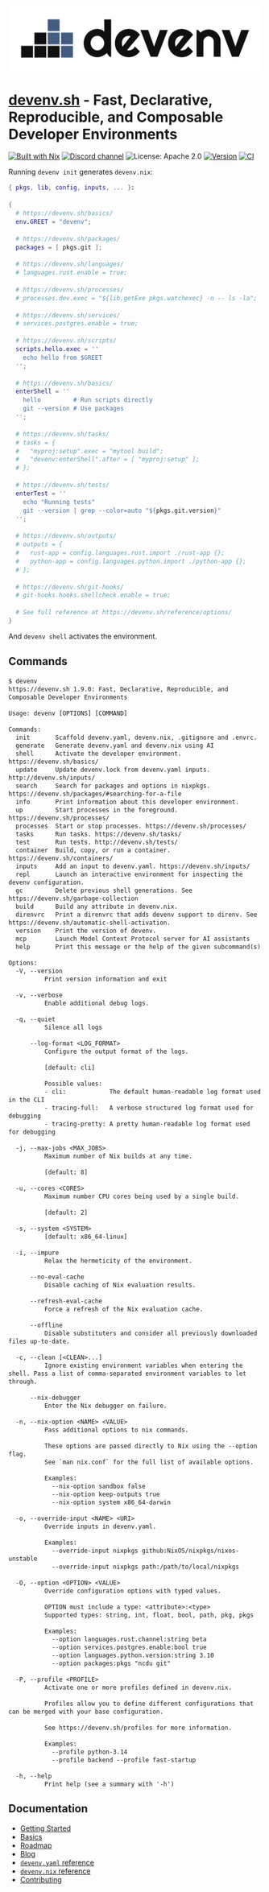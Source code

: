 <p align="center">
  <a href="https://devenv.sh">
    <picture>
      <source media="(prefers-color-scheme: light)" srcset="logos/devenv-horizontal-light-bg.svg">
      <source media="(prefers-color-scheme: dark)" srcset="logos/devenv-horizontal-dark-bg.svg">
      <img src="logos/devenv-horizontal-light-bg.svg" width="500px" alt="devenv logo">
    </picture>
  </a>
</p>

# [devenv.sh](https://devenv.sh) - Fast, Declarative, Reproducible, and Composable Developer Environments

[![Built with Nix](https://img.shields.io/static/v1?logo=nixos&logoColor=white&label=&message=Built%20with%20Nix&color=41439a)](https://builtwithnix.org)
[![Discord channel](https://img.shields.io/badge/dynamic/json?url=https%3A%2F%2Fdiscord.com%2Fapi%2Finvites%2FnaMgvexb6q%3Fwith_counts%3Dtrue&query=%24.approximate_member_count&logo=discord&logoColor=white&label=Discord%20users&color=green&style=flat)](https://discord.gg/naMgvexb6q)
![License: Apache 2.0](https://img.shields.io/github/license/cachix/devenv)
[![Version](https://img.shields.io/github/v/release/cachix/devenv?color=green&label=version&sort=semver)](https://github.com/cachix/devenv/releases)
[![CI](https://github.com/cachix/devenv/actions/workflows/buildtest.yml/badge.svg)](https://github.com/cachix/devenv/actions/workflows/buildtest.yml?branch=main)

Running ``devenv init`` generates ``devenv.nix``:

```nix
{ pkgs, lib, config, inputs, ... }:

{
  # https://devenv.sh/basics/
  env.GREET = "devenv";

  # https://devenv.sh/packages/
  packages = [ pkgs.git ];

  # https://devenv.sh/languages/
  # languages.rust.enable = true;

  # https://devenv.sh/processes/
  # processes.dev.exec = "${lib.getExe pkgs.watchexec} -n -- ls -la";

  # https://devenv.sh/services/
  # services.postgres.enable = true;

  # https://devenv.sh/scripts/
  scripts.hello.exec = ''
    echo hello from $GREET
  '';

  # https://devenv.sh/basics/
  enterShell = ''
    hello         # Run scripts directly
    git --version # Use packages
  '';

  # https://devenv.sh/tasks/
  # tasks = {
  #   "myproj:setup".exec = "mytool build";
  #   "devenv:enterShell".after = [ "myproj:setup" ];
  # };

  # https://devenv.sh/tests/
  enterTest = ''
    echo "Running tests"
    git --version | grep --color=auto "${pkgs.git.version}"
  '';

  # https://devenv.sh/outputs/
  # outputs = {
  #   rust-app = config.languages.rust.import ./rust-app {};
  #   python-app = config.languages.python.import ./python-app {};
  # };

  # https://devenv.sh/git-hooks/
  # git-hooks.hooks.shellcheck.enable = true;

  # See full reference at https://devenv.sh/reference/options/
}

```

And ``devenv shell`` activates the environment.

## Commands

```
$ devenv
https://devenv.sh 1.9.0: Fast, Declarative, Reproducible, and Composable Developer Environments

Usage: devenv [OPTIONS] [COMMAND]

Commands:
  init       Scaffold devenv.yaml, devenv.nix, .gitignore and .envrc.
  generate   Generate devenv.yaml and devenv.nix using AI
  shell      Activate the developer environment. https://devenv.sh/basics/
  update     Update devenv.lock from devenv.yaml inputs. http://devenv.sh/inputs/
  search     Search for packages and options in nixpkgs. https://devenv.sh/packages/#searching-for-a-file
  info       Print information about this developer environment.
  up         Start processes in the foreground. https://devenv.sh/processes/
  processes  Start or stop processes. https://devenv.sh/processes/
  tasks      Run tasks. https://devenv.sh/tasks/
  test       Run tests. http://devenv.sh/tests/
  container  Build, copy, or run a container. https://devenv.sh/containers/
  inputs     Add an input to devenv.yaml. https://devenv.sh/inputs/
  repl       Launch an interactive environment for inspecting the devenv configuration.
  gc         Delete previous shell generations. See https://devenv.sh/garbage-collection
  build      Build any attribute in devenv.nix.
  direnvrc   Print a direnvrc that adds devenv support to direnv. See https://devenv.sh/automatic-shell-activation.
  version    Print the version of devenv.
  mcp        Launch Model Context Protocol server for AI assistants
  help       Print this message or the help of the given subcommand(s)

Options:
  -V, --version
          Print version information and exit

  -v, --verbose
          Enable additional debug logs.

  -q, --quiet
          Silence all logs

      --log-format <LOG_FORMAT>
          Configure the output format of the logs.
          
          [default: cli]

          Possible values:
          - cli:            The default human-readable log format used in the CLI
          - tracing-full:   A verbose structured log format used for debugging
          - tracing-pretty: A pretty human-readable log format used for debugging

  -j, --max-jobs <MAX_JOBS>
          Maximum number of Nix builds at any time.
          
          [default: 8]

  -u, --cores <CORES>
          Maximum number CPU cores being used by a single build.
          
          [default: 2]

  -s, --system <SYSTEM>
          [default: x86_64-linux]

  -i, --impure
          Relax the hermeticity of the environment.

      --no-eval-cache
          Disable caching of Nix evaluation results.

      --refresh-eval-cache
          Force a refresh of the Nix evaluation cache.

      --offline
          Disable substituters and consider all previously downloaded files up-to-date.

  -c, --clean [<CLEAN>...]
          Ignore existing environment variables when entering the shell. Pass a list of comma-separated environment variables to let through.

      --nix-debugger
          Enter the Nix debugger on failure.

  -n, --nix-option <NAME> <VALUE>
          Pass additional options to nix commands.
          
          These options are passed directly to Nix using the --option flag.
          See `man nix.conf` for the full list of available options.
          
          Examples:
            --nix-option sandbox false
            --nix-option keep-outputs true
            --nix-option system x86_64-darwin

  -o, --override-input <NAME> <URI>
          Override inputs in devenv.yaml.
          
          Examples:
            --override-input nixpkgs github:NixOS/nixpkgs/nixos-unstable
            --override-input nixpkgs path:/path/to/local/nixpkgs

  -O, --option <OPTION> <VALUE>
          Override configuration options with typed values.
          
          OPTION must include a type: <attribute>:<type>
          Supported types: string, int, float, bool, path, pkg, pkgs
          
          Examples:
            --option languages.rust.channel:string beta
            --option services.postgres.enable:bool true
            --option languages.python.version:string 3.10
            --option packages:pkgs "ncdu git"

  -P, --profile <PROFILE>
          Activate one or more profiles defined in devenv.nix.
          
          Profiles allow you to define different configurations that can be merged with your base configuration.
          
          See https://devenv.sh/profiles for more information.
          
          Examples:
            --profile python-3.14
            --profile backend --profile fast-startup

  -h, --help
          Print help (see a summary with '-h')
```

## Documentation

- [Getting Started](https://devenv.sh/getting-started/)
- [Basics](https://devenv.sh/basics/)
- [Roadmap](https://devenv.sh/roadmap/)
- [Blog](https://devenv.sh/blog/)
- [`devenv.yaml` reference](https://devenv.sh/reference/yaml-options/)
- [`devenv.nix` reference](https://devenv.sh/reference/options/)
- [Contributing](https://devenv.sh/community/contributing/)
